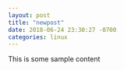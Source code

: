 ```yaml
---
layout: post
title: "newpost"
date: 2018-06-24 23:30:27 -0700
categories: linux
---
```


This is some sample content

